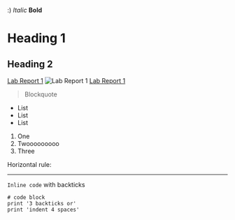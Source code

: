 :)
*Italic*
**Bold**
# Heading 1
## Heading 2
[Lab Report 1](https://vdvo1029.github.io/cse15l-lab-reports/lab-report-1-week-2.html)
![Lab Report 1](https://png.pngtree.com/png-clipart/20190108/ourmid/pngtree-tree-green-plant-photography-png-png-image_305004.jpg)
[Lab Report 1](lab-report-1-week-2.html)
> Blockquote
* List
* List
* List

1. One
2. Twooooooooo
3. Three

Horizontal rule:

---
`Inline code` with backticks

```
# code block
print '3 backticks or'
print 'indent 4 spaces'
```

